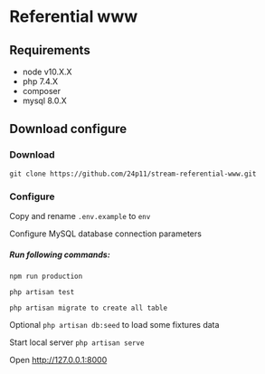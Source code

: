 # Referential www

## Requirements
* node v10.X.X
* php 7.4.X
* composer
* mysql 8.0.X

## Download configure

### Download

`git clone https://github.com/24p11/stream-referential-www.git`

### Configure

Copy and rename `.env.example`  to `env` 

Configure MySQL database connection parameters

##### Run following commands:

`npm run production`

`php artisan test`

`php artisan migrate to create all table`

Optional `php artisan db:seed` to load some fixtures data

Start local server `php artisan serve`

Open http://127.0.0.1:8000
